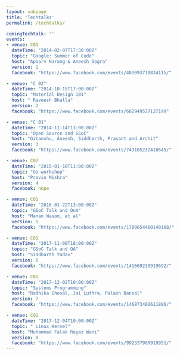 ```yaml
---
layout: subpage
title: 'Techtalks'
permalink: /techtalks/

comingTechtalk: ''
events:
- venue: C01
  dateTime: "2014-02-07T17:30:00Z"
  topic: "Google: Summer of Code"
  host: "Apoorv Narang & Aneesh Dogra"
  version: 1
  facebook: "https://www.facebook.com/events/403093719834115/"

- venue: "C 02"
  dateTime: "2014-10-15T17:00:00Z"
  topic: "Material Design 101"
  host: " Raveesh Bhalla"
  version: 2
  facebook: "https://www.facebook.com/events/662949537137199"

- venue: "C 01"
  dateTime: "2014-11-14T13:00:00Z"
  topic: "Open Source and GSoC"
  host: "Gitanshu, Aneesh, Siddharth, Prasant and Archit"
  version: 3
  facebook: "https://www.facebook.com/events/743105232410645/"

- venue: C02
  dateTime: "2015-01-10T11:00:00Z"
  topic: "Go workshop"
  host: "Pravin Mishra"
  version: 4
  facebook: nope

- venue: C01
  dateTime: "2016-01-22T13:00:00Z"
  topic: "GSoC Talk and QnA"
  host: "Manan Wason, et al"
  version: 5
  facebook: "https://www.facebook.com/events/1700654460149168/"

- venue: C01
  dateTime: "2017-11-08T18:00:00Z"
  topic: "GSoC Talk and QA"
  host: "Siddharth Yadav"
  version: 6
  facebook: "https://www.facebook.com/events/141669239919692/"

- venue: C01
  dateTime: "2017-12-02T10:00:00Z"
  topic: "Systems Programming"
  host: "Radhika Ghosal, Jai Luthra, Palash Bansal"
  version: 7
  facebook: "https://www.facebook.com/events/146873402611886/"

- venue: C01
  dateTime: "2017-12-04T10:00:00Z"
  topic: " Linux Kernel"
  host: "Muhammad Falak Reyaz Wani"
  version: 8
  facebook: "https://www.facebook.com/events/992337980919951/"
---
```

